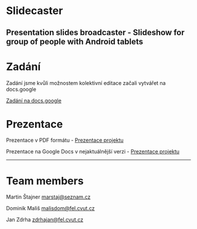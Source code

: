 # Slidecaster #
## Presentation slides broadcaster - Slideshow for group of people with Android tablets ##


# Zadání #

Zadání jsme kvůli možnostem kolektivní editace začali vytvářet na docs.google

[Zadání na docs.google](https://docs.google.com/document/d/1VSdPZ7dpbiZIwFo61Cmu_Xf6ySxJ_Qk0iGpujDXq9tI/edit)



# Prezentace #

Prezentace v PDF formátu - [Prezentace projektu](http://code.google.com/p/group-image-slider/downloads/detail?name=Slidecaster%20presentation.pdf)

Prezentace na Google Docs v nejaktuálnější verzi - [Prezentace projektu](https://docs.google.com/presentation/d/1lkR4tW0IN9xsajjwsEgmNMnL5MH3syqlCDpSN0BUTIQ/edit)


---

# Team members #
Martin Štajner <marstaj@seznam.cz>

Dominik Mališ <malisdom@fel.cvut.cz>

Jan Zdrha <zdrhajan@fel.cvut.cz>